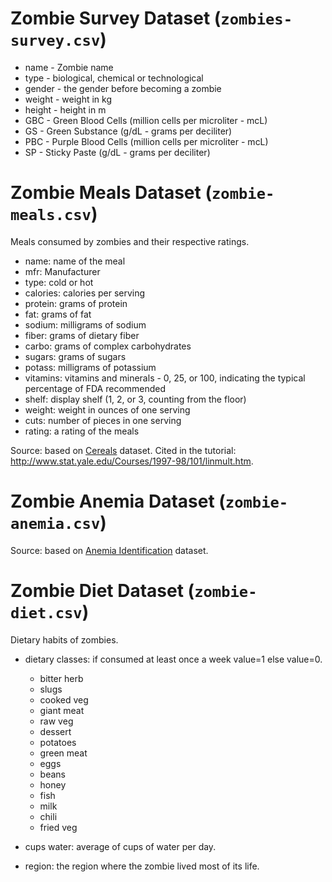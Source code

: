 # Zombie Survey Dataset (`zombies-survey.csv`)
* name - Zombie name
* type - biological, chemical or technological
* gender - the gender before becoming a zombie
* weight - weight in kg
* height - height in m
* GBC - Green Blood Cells (million cells per microliter - mcL)
* GS - Green Substance (g/dL - grams per deciliter)
* PBC - Purple Blood Cells (million cells per microliter - mcL)
* SP - Sticky Paste (g/dL - grams per deciliter)

# Zombie Meals Dataset (`zombie-meals.csv`)

Meals consumed by zombies and their respective ratings.

* name: name of the meal
* mfr: Manufacturer
* type: cold or hot
* calories: calories per serving
* protein: grams of protein
* fat: grams of fat
* sodium: milligrams of sodium
* fiber: grams of dietary fiber
* carbo: grams of complex carbohydrates
* sugars: grams of sugars
* potass: milligrams of potassium
* vitamins: vitamins and minerals - 0, 25, or 100, indicating the typical percentage of FDA recommended
* shelf: display shelf (1, 2, or 3, counting from the floor)
* weight: weight in ounces of one serving
* cuts: number of pieces in one serving
* rating: a rating of the meals

Source: based on [Cereals](https://web.archive.org/web/20000817072218/http://lib.stat.cmu.edu/DASL/Datafiles/Cereals.html) dataset. Cited in the tutorial: http://www.stat.yale.edu/Courses/1997-98/101/linmult.htm.

# Zombie Anemia Dataset (`zombie-anemia.csv`)

Source: based on [Anemia Identification](https://www.kaggle.com/alisabrie/anemia) dataset.

# Zombie Diet Dataset (`zombie-diet.csv`)

Dietary habits of zombies.

* dietary classes: if consumed at least once a week value=1 else value=0.
   * bitter herb
   * slugs
   * cooked veg
   * giant meat
   * raw veg
   * dessert
   * potatoes
   * green meat
   * eggs
   * beans
   * honey
   * fish
   * milk
   * chili
   * fried veg

* cups water: average of cups of water per day.

* region: the region where the zombie lived most of its life.
